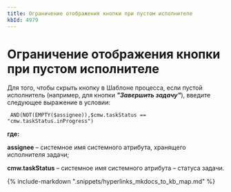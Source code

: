```yaml
---
title: Ограничение отображения кнопки при пустом исполнителе
kbId: 4979
---
```


# Ограничение отображения кнопки при пустом исполнителе

Для того, чтобы скрыть кнопку в Шаблоне процесса, если пустой исполнитель (например, для кнопки ***"Завершить задачу"***), введите следующее выражение в условии:

```
 AND(NOT(EMPTY($assignee)),$cmw.taskStatus == "cmw.taskStatus.inProgress")
```

**где:**

**assignee** – системное имя системного атрибута, хранящего исполнителя задачи;

**cmw.taskStatus** – системное имя системного атрибута – статуса задачи.

{% include-markdown ".snippets/hyperlinks_mkdocs_to_kb_map.md" %}

